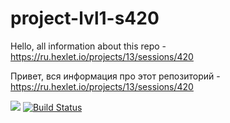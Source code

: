 # project-lvl1-s420


Hello, all information about this repo - https://ru.hexlet.io/projects/13/sessions/420

Привет, вся информация про этот репозиторий - https://ru.hexlet.io/projects/13/sessions/420

[![](https://jitpack.io/v/johny87rus/project-lvl1-s420.svg)](https://jitpack.io/#johny87rus/project-lvl1-s420) [![Build Status](https://travis-ci.org/johny87rus/project-lvl1-s420.svg?branch=master)](https://travis-ci.org/johny87rus/project-lvl1-s420)
